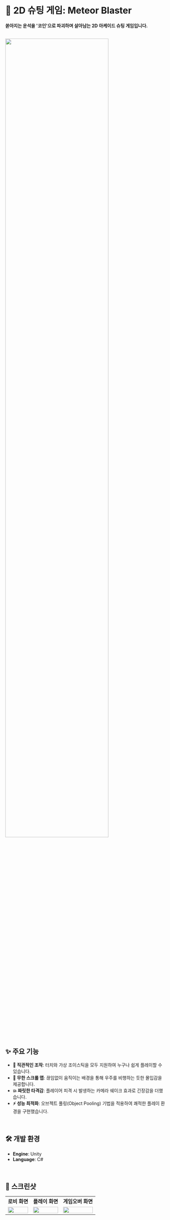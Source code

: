 # 🚀 2D 슈팅 게임: Meteor Blaster

**쏟아지는 운석을 '코인'으로 파괴하며 살아남는 2D 아케이드 슈팅 게임입니다.**

<br>

<img src="https://github.com/user-attachments/assets/e715a51d-9dd2-42fa-bb87-1b73264845ab" width="80%"/>

<br>

## ✨ 주요 기능

- **📱 직관적인 조작**: 터치와 가상 조이스틱을 모두 지원하여 누구나 쉽게 플레이할 수 있습니다.
- **🌌 무한 스크롤 맵**: 끊임없이 움직이는 배경을 통해 우주를 비행하는 듯한 몰입감을 제공합니다.
- **💥 짜릿한 타격감**: 플레이어 피격 시 발생하는 카메라 쉐이크 효과로 긴장감을 더했습니다.
- **⚡️ 성능 최적화**: 오브젝트 풀링(Object Pooling) 기법을 적용하여 쾌적한 플레이 환경을 구현했습니다.

<br>

## 🛠️ 개발 환경

- **Engine**: Unity
- **Language**: C#

<br>

## 📸 스크린샷

<table>
  <tr>
    <td align="center"><b>로비 화면</b></td>
    <td align="center"><b>플레이 화면</b></td>
    <td align="center"><b>게임오버 화면</b></td>
  </tr>
  <tr>
    <td><img src="https://github.com/user-attachments/assets/3b0950ec-ae56-41ed-a5ea-0462e0244eb6" width="100%"/></td>
    <td><img src="https://github.com/user-attachments/assets/e715a51d-9dd2-42fa-bb87-1b73264845ab" width="100%"/></td>
    <td><img src="https://github.com/user-attachments/assets/edb0436b-f08e-4d73-80c2-dc01a48596e0" width="100%"/></td>
  </tr>
</table>

